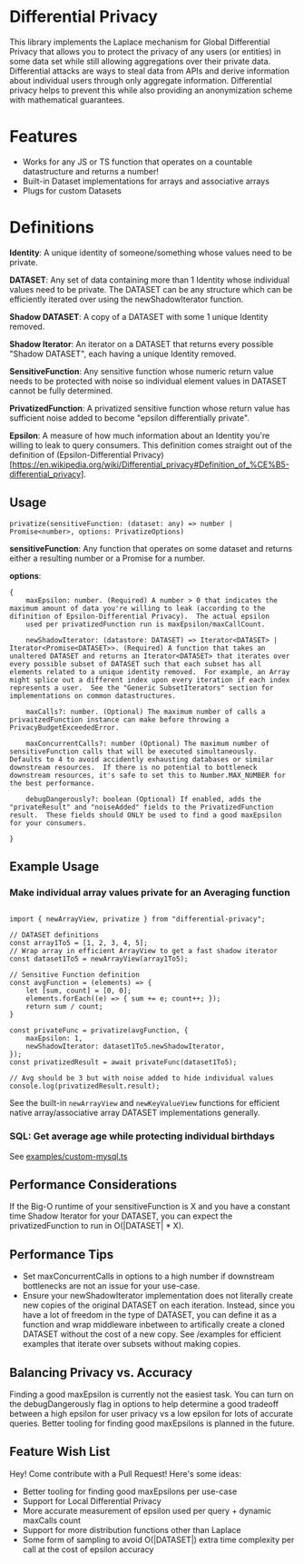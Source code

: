 # Differential Privacy

This library implements the Laplace mechanism for Global Differential Privacy that allows you to protect the privacy of any users (or entities) in some data set while still allowing aggregations over their private data.  Differential attacks are ways to steal data from APIs and derive information about individual users through only aggregate information.  Differential privacy helps to prevent this while also providing an anonymization scheme with mathematical guarantees.


# Features

- Works for any JS or TS function that operates on a countable datastructure and returns a number!
- Built-in Dataset implementations for arrays and associative arrays
- Plugs for custom Datasets

# Definitions

**Identity**: A unique identity of someone/something whose values need to be private.

**DATASET**: Any set of data containing more than 1 Identity whose individual values need to be private.  The DATASET can be any structure which can be efficiently iterated over using the newShadowIterator function.

**Shadow DATASET**: A copy of a DATASET with some 1 unique Identity removed.

**Shadow Iterator**: An iterator on a DATASET that returns every possible "Shadow DATASET", each having a unique Identity removed.

**SensitiveFunction**: Any sensitive function whose numeric return value needs to be protected with noise so individual element values in DATASET cannot be fully determined.

**PrivatizedFunction**: A privatized sensitive function whose return value has sufficient noise added to become "epsilon differentially private".

**Epsilon**: A measure of how much information about an Identity you're willing to leak to query consumers.  This definition comes straight out of the definition of (Epsilon-Differential Privacy)[https://en.wikipedia.org/wiki/Differential_privacy#Definition_of_%CE%B5-differential_privacy].

## Usage

`privatize(sensitiveFunction: (dataset: any) => number | Promise<number>, options: PrivatizeOptions)`

**sensitiveFunction**: Any function that operates on some dataset and returns either a resulting number or a Promise for a number.

**options**: 

```
{
    maxEpsilon: number. (Required) A number > 0 that indicates the maximum amount of data you're willing to leak (according to the difinition of Epsilon-Differential Privacy).  The actual epsilon
    used per privatizedFunction run is maxEpsilon/maxCallCount.

    newShadowIterator: (datastore: DATASET) => Iterator<DATASET> | Iterator<Promise<DATASET>>. (Required) A function that takes an unaltered DATASET and returns an Iterator<DATASET> that iterates over every possible subset of DATASET such that each subset has all elements related to a unique identity removed.  For example, an Array might splice out a different index upon every iteration if each index represents a user.  See the "Generic SubsetIterators" section for implementations on common datastructures.

    maxCalls?: number. (Optional) The maximum number of calls a privaitzedFunction instance can make before throwing a PrivacyBudgetExceededError.

    maxConcurrentCalls?: number (Optional) The maximum number of sensitiveFunction calls that will be executed simultaneously.  Defaults to 4 to avoid accidently exhausting databases or similar downstream resources.  If there is no potential to bottleneck downstream resources, it's safe to set this to Number.MAX_NUMBER for the best performance.

    debugDangerously?: boolean (Optional) If enabled, adds the "privateResult" and "noiseAdded" fields to the PrivatizedFunction result.  These fields should ONLY be used to find a good maxEpsilon for your consumers.

}
```

## Example Usage

### Make individual array values private for an Averaging function

```

import { newArrayView, privatize } from "differential-privacy";

// DATASET definitions
const array1To5 = [1, 2, 3, 4, 5];
// Wrap array in efficient ArrayView to get a fast shadow iterator
const dataset1To5 = newArrayView(array1To5);

// Sensitive Function definition
const avgFunction = (elements) => {
    let [sum, count] = [0, 0];
    elements.forEach((e) => { sum += e; count++; });
    return sum / count;
}

const privateFunc = privatize(avgFunction, {
    maxEpsilon: 1,
    newShadowIterator: dataset1To5.newShadowIterator,
});
const privatizedResult = await privateFunc(dataset1To5);

// Avg should be 3 but with noise added to hide individual values
console.log(privatizedResult.result);
```

See the built-in `newArrayView` and `newKeyValueView` functions for efficient native array/associative array DATASET implementations generally.

### SQL: Get average age while protecting individual birthdays

See [examples/custom-mysql.ts](examples/custom-mysql.ts)

## Performance Considerations

If the Big-O runtime of your sensitiveFunction is X and you have a constant time Shadow Iterator for your DATASET, you can expect the privatizedFunction to run in O(|DATASET| * X).

## Performance Tips

- Set maxConcurrentCalls in options to a high number if downstream bottlenecks are not an issue for your use-case.
- Ensure your newShadowIterator implementation does not literally create new copies of the original DATASET on each iteration.  Instead, since you have a lot of freedom in the type of DATASET, you can define it as a function and wrap middleware inbetween to artifically create a cloned DATASET without the cost of a new copy.  See /examples for efficient examples that iterate over subsets without making copies.

## Balancing Privacy vs. Accuracy

Finding a good maxEpsilon is currently not the easiest task.  You can turn on the debugDangerously flag in options to help determine a good tradeoff between a high epsilon for user privacy vs a low epsilon for lots of accurate queries.  Better tooling for finding good maxEpsilons is planned in the future.

## Feature Wish List

Hey! Come contribute with a Pull Request!  Here's some ideas:

- Better tooling for finding good maxEpsilons per use-case
- Support for Local Differential Privacy
- More accurate measurement of epsilon used per query + dynamic maxCalls count
- Support for more distribution functions other than Laplace
- Some form of sampling to avoid O(|DATASET|) extra time complexity per call at the cost of epsilon accuracy